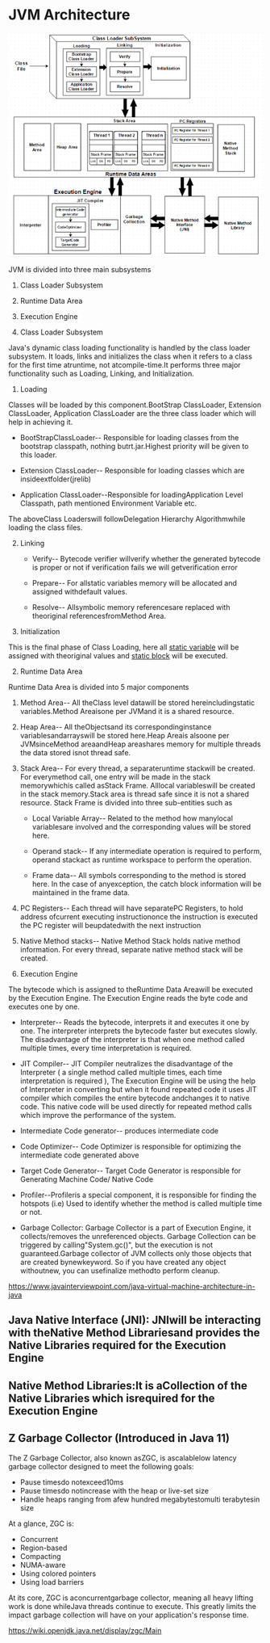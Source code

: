 # JVM Architecture

![image](media/JVM-Architecture-image1.png)

JVM is divided into three main subsystems

1. Class Loader Subsystem

2. Runtime Data Area

3. Execution Engine

1. Class Loader Subsystem

Java's dynamic class loading functionality is handled by the class loader subsystem. It loads, links and initializes the class when it refers to a class for the first time atruntime, not atcompile-time.It performs three major functionality such as Loading, Linking, and Initialization.

1. Loading

Classes will be loaded by this component.BootStrap ClassLoader, Extension ClassLoader, Application ClassLoader are the three class loader which will help in achieving it.

- BootStrapClassLoader-- Responsible for loading classes from the bootstrap classpath, nothing butrt.jar.Highest priority will be given to this loader.

- Extension ClassLoader-- Responsible for loading classes which are insideextfolder(jrelib)

- Application ClassLoader--Responsible for loadingApplication Level Classpath, path mentioned Environment Variable etc.

The aboveClass Loaderswill followDelegation Hierarchy Algorithmwhile loading the class files.

2. Linking

   - Verify-- Bytecode verifier willverify whether the generated bytecode is proper or not if verification fails we will getverification error

   - Prepare-- For allstatic variables memory will be allocated and assigned withdefault values.

   - Resolve-- Allsymbolic memory referencesare replaced with theoriginal referencesfromMethod Area.

3. Initialization

This is the final phase of Class Loading, here all [static variable](https://www.javainterviewpoint.com/use-of-static-keyword-in-java/) will be assigned with theoriginal values and [static block](https://www.javainterviewpoint.com/java-static-import/) will be executed.

2. Runtime Data Area

Runtime Data Area is divided into 5 major components

1. Method Area-- All theClass level datawill be stored hereincludingstatic variables.Method Areaisone per JVMand it is a shared resource.

2. Heap Area-- All theObjectsand its correspondinginstance variablesandarrayswill be stored here.Heap Areais alsoone per JVMsinceMethod areaandHeap areashares memory for multiple threads the data stored isnot thread safe.

3. Stack Area-- For every thread, a separateruntime stackwill be created. For everymethod call, one entry will be made in the stack memorywhichis called asStack Frame. Alllocal variableswill be created in the stack memory.Stack area is thread safe since it is not a shared resource. Stack Frame is divided into three sub-entities such as

   - Local Variable Array-- Related to the method how manylocal variablesare involved and the corresponding values will be stored here.

   - Operand stack-- If any intermediate operation is required to perform, operand stackact as runtime workspace to perform the operation.

   - Frame data-- All symbols corresponding to the method is stored here. In the case of anyexception, the catch block information will be maintained in the frame data.

4. PC Registers-- Each thread will have separatePC Registers, to hold address ofcurrent executing instructiononce the instruction is executed the PC register will beupdatedwith the next instruction

5. Native Method stacks-- Native Method Stack holds native method information. For every thread, separate native method stack will be created.

3. Execution Engine

The bytecode which is assigned to theRuntime Data Areawill be executed by the Execution Engine. The Execution Engine reads the byte code and executes one by one.

- Interpreter-- Reads the bytecode, interprets it and executes it one by one. The interpreter interprets the bytecode faster but executes slowly. The disadvantage of the interpreter is that when one method called multiple times, every time interpretation is required.

- JIT Compiler-- JIT Compiler neutralizes the disadvantage of the Interpreter ( a single method called multiple times, each time interpretation is required ), The Execution Engine will be using the help of Interpreter in converting but when it found repeated code it uses JIT compiler which compiles the entire bytecode andchanges it to native code. This native code will be used directly for repeated method calls which improve the performance of the system.

- Intermediate Code generator-- produces intermediate code

- Code Optimizer-- Code Optimizer is responsible for optimizing the intermediate code generated above

- Target Code Generator-- Target Code Generator is responsible for Generating Machine Code/ Native Code

- Profiler--Profileris a special component, it is responsible for finding the hotspots (i.e) Used to identify whether the method is called multiple time or not.

- Garbage Collector: Garbage Collector is a part of Execution Engine, it collects/removes the unreferenced objects. Garbage Collection can be triggered by calling"System.gc()", but the execution is not guaranteed.Garbage collector of JVM collects only those objects that are created bynewkeyword. So if you have created any object withoutnew, you can usefinalize methodto perform cleanup.

<https://www.javainterviewpoint.com/java-virtual-machine-architecture-in-java>

## Java Native Interface (JNI): JNIwill be interacting with theNative Method Librariesand provides the Native Libraries required for the Execution Engine

## Native Method Libraries:It is aCollection of the Native Libraries which isrequired for the Execution Engine

## Z Garbage Collector (Introduced in Java 11)

The Z Garbage Collector, also known asZGC, is ascalablelow latency garbage collector designed to meet the following goals:

- Pause timesdo notexceed10ms
- Pause timesdo notincrease with the heap or live-set size
- Handle heaps ranging from afew hundred megabytestomulti terabytesin size

At a glance, ZGC is:

- Concurrent
- Region-based
- Compacting
- NUMA-aware
- Using colored pointers
- Using load barriers

At its core, ZGC is aconcurrentgarbage collector, meaning all heavy lifting work is done whileJava threads continue to execute. This greatly limits the impact garbage collection will have on your application's response time.

<https://wiki.openjdk.java.net/display/zgc/Main>
